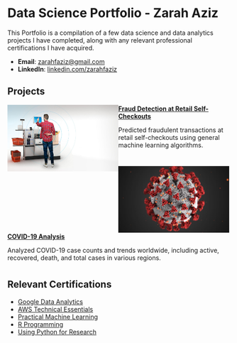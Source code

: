 # Data Science Portfolio - Zarah Aziz
This Portfolio is a compilation of a few data science and data analytics projects I have completed, along with any relevant professional certifications I have acquired.

- **Email**: [zarahfaziz@gmail.com](zarahfaziz@gmail.com)
- **LinkedIn**: [linkedin.com/zarahfaziz](https://www.linkedin.com/in/zarahfaziz/)


## Projects

<img align="left" width="250" height="150" src="https://github.com/zarahfaziz/Portfolio/blob/main/Images/fraud-detection.jpeg"> **[Fraud Detection at Retail Self-Checkouts](https://github.com/zarahfaziz/fraud-detection-project)**

Predicted fraudulent transactions at retail self-checkouts using general machine learning algorithms.

#

<img align="left" width="250" height="150" src="https://github.com/zarahfaziz/Portfolio/blob/main/Images/covid19-analysis.png"> **[COVID-19 Analysis](https://github.com/zarahfaziz/COVID19-analysis)**

Analyzed COVID-19 case counts and trends worldwide, including active, recovered, death, and total cases in various regions.

#



## Relevant Certifications

- [Google Data Analytics](https://github.com/zarahfaziz/Portfolio/blob/main/Certificates/Google_DataAnalyticsSpecialization.pdf)
- [AWS Technical Essentials](https://github.com/zarahfaziz/Portfolio/blob/main/Certificates/AWS_TechnicalEssentials.pdf)
- [Practical Machine Learning](https://github.com/zarahfaziz/Portfolio/blob/main/Certificates/JHU_PracticalMachineLearning.pdf)
- [R Programming](https://github.com/zarahfaziz/Portfolio/blob/main/Certificates/JHU_RProgramming.pdf)
- [Using Python for Research](https://github.com/zarahfaziz/Portfolio/blob/main/Certificates/PythonResearch_HarvardX.pdf)
